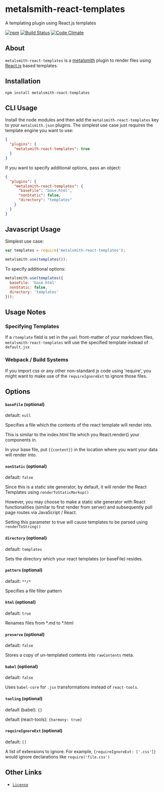 # metalsmith-react-templates
A templating plugin using React.js templates

[![npm](https://img.shields.io/npm/v/metalsmith-react-templates.svg)](https://www.npmjs.com/package/metalsmith-react-templates)
[![Build Status](https://img.shields.io/travis/yeojz/metalsmith-react-templates.svg)](https://travis-ci.org/yeojz/metalsmith-react-templates)
[![Code Climate](https://img.shields.io/codeclimate/github/yeojz/metalsmith-react-templates.svg)](https://codeclimate.com/github/yeojz/metalsmith-react-templates)

## About
`metalsmith-react-templates` is a [metalsmith](http://http://www.metalsmith.io/) plugin to render files using [React.js](http://http://facebook.github.io/react/) based templates. 



## Installation

```
npm install metalsmith-react-templates
```

## CLI Usage

  Install the node modules and then add the `metalsmith-react-templates` key to your `metalsmith.json` plugins. The simplest use case just requires the template engine you want to use:

```json
{
  "plugins": {
    "metalsmith-react-templates": true
  }
}
```

  If you want to specify additional options, pass an object:

```json
{
  "plugins": {
    "metalsmith-react-templates": {
      "baseFile": "base.html",
      "nonStatic": false,
      "directory": "templates"
    }
  }
}
```

## Javascript Usage

  Simplest use case:

```js
var templates = require('metalsmith-react-templates');

metalsmith.use(templates());
```

  To specify additional options:

```js
metalsmith.use(templates({
  baseFile: 'base.html'
  nonStatic: false,
  directory: 'templates'
}));
```


## Usage Notes

### Specifying Templates
If a `rtemplate` field is set in the `yaml` front-matter of your markdown files, `metalsmith-react-templates` will use the specified template instead of `default.jsx`

### Webpack / Build Systems

If you import css or any other non-standard js code using 'require', 
you might want to make use of the `requireIgnoreExt` to ignore those files.



## Options

#### `baseFile` (optional)
default: `null`

Specifies a file which the contents of the react template will render into. 

This is similar to the index.html file which you React.render() your components in.

In your base file, put `{{content}}` in the location where you want your data will render into.

#### `nonStatic` (optional) 
default: `false`

Since this is a static site generator, by default, it will render the React Templates using `renderToStaticMarkup()`

However, you may choose to make a static site generator with React functionalities (similar to first render from server) and subsequently pull page routes via JavaScript / React.

Setting this parameter to true will cause templates to be parsed using `renderToString()`


#### `directory` (optional) 
default: `templates`

Sets the directory which your react templates (or baseFile) resides.

#### `pattern` (optional)
default: `**/*`

Specifies a file filter pattern


#### `html` (optional)
default: `true`

Renames files from *.md to *.html


#### `preserve` (optional)
default: `false`

Stores a copy of un-templated contents into `rawContents` meta.


#### `babel` (optional)
default: `false`

Uses `babel-core` for `.jsx` transformations instead of `react-tools`.

#### `tooling` (optional)
default (babel): `{}`

default (react-tools): `{harmony: true}`

#### `requireIgnoreExt` (optional)
default: `[]`

A list of extensions to ignore. For example, `{requireIgnoreExt: ['.css']}` would 
ignore declarations like `require('file.css')`






## Other Links
- [`License`](/LICENSE)






